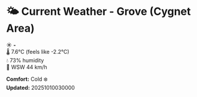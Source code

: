 # 🌤️ Current Weather - Grove (Cygnet Area)

☀️ **-**  
🌡️ 7.6°C (feels like -2.2°C)  
💧 73% humidity  
💨 WSW 44 km/h  

**Comfort:** Cold ❄️  
**Updated:** 20251010030000
